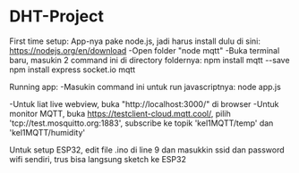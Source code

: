 # DHT-Project
First time setup:
App-nya pake node.js, jadi harus install dulu di sini: https://nodejs.org/en/download
-Open folder "node mqtt"
-Buka terminal baru, masukin 2 command ini di directory foldernya:
	npm install mqtt --save
	npm install express socket.io mqtt

Running app:
-Masukin command ini untuk run javascriptnya:
	node app.js

-Untuk liat live webview, buka "http://localhost:3000/" di browser
-Untuk monitor MQTT, buka https://testclient-cloud.mqtt.cool/, pilih 'tcp://test.mosquitto.org:1883', subscribe ke topik 'kel1MQTT/temp' dan 'kel1MQTT/humidity'


Untuk setup ESP32, edit file .ino di line 9 dan masukkin ssid dan password wifi sendiri, trus bisa langsung sketch ke ESP32
